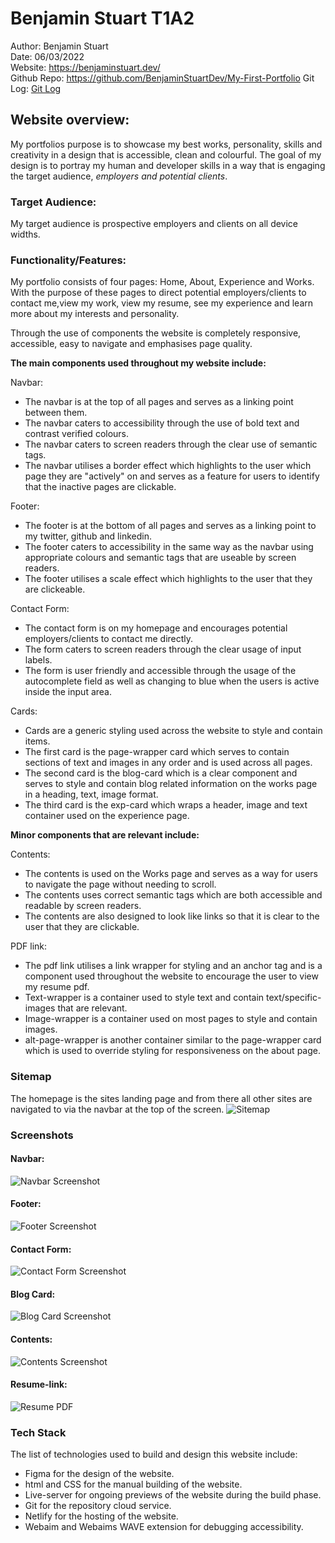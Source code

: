 # Benjamin Stuart T1A2
Author: Benjamin Stuart  
Date: 06/03/2022  
Website: https://benjaminstuart.dev/   
Github Repo: https://github.com/BenjaminStuartDev/My-First-Portfolio
Git Log: [Git Log](/gitlog.txt)
## Website overview: 

My portfolios purpose is to showcase my best works, personality, skills and creativity in a design that is accessible, clean and colourful. The goal of my design is to portray my human and developer skills in a way that is engaging the target audience, *employers and potential clients*.
### Target Audience:
My target audience is prospective employers and clients on all device widths.

###  Functionality/Features: 

My portfolio  consists of four pages: Home, About, Experience and Works. With the purpose of these pages to direct potential employers/clients to contact me,view my work, view my resume, see my experience and learn more about my interests and personality. 

Through the use of components the website is completely responsive, accessible, easy to navigate and emphasises page quality.

**The main components used throughout my website include:**

Navbar:
 - The navbar is at the top of all pages and serves as a linking point between them.
 - The navbar caters to accessibility through the use of bold text and contrast verified colours.
 - The navbar caters to screen readers through the clear use of semantic tags.
 - The navbar utilises a border effect which highlights to the user which page they are "actively" on and serves as a feature for users to identify that the inactive pages are clickable.

Footer: 
- The footer is at the bottom of all pages and serves as a linking point to my twitter, github and linkedin. 
- The footer caters to accessibility in the same way as the navbar using appropriate colours and semantic tags that are useable by screen readers. 
- The footer utilises a scale effect which highlights to the user that they are clickeable.

Contact Form: 
- The contact form is on my homepage and encourages potential employers/clients to contact me directly.
- The form caters to screen readers through the clear usage of input labels.
- The form is user friendly and accessible through the usage of the autocomplete field as well as changing to blue when the users is active inside the input area. 

Cards:
- Cards are a generic styling used across the website to style and contain items. 
- The first card is the page-wrapper card which serves to contain sections of text and images in any order and is used across all pages. 
- The second card is the blog-card which is a clear component and serves to style and contain blog related information on the works page in a heading, text, image format. 
- The third card is the exp-card which wraps a header, image and text container used on the experience page.

**Minor components that are relevant include:**

Contents: 
- The contents is used on the Works page and serves as a way for users to navigate the page without needing to scroll.
- The contents uses correct semantic tags which are both accessible and readable by screen readers. 
- The contents are also designed to look like links so that it is clear to the user that they are clickable. 

PDF link: 
- The pdf link utilises a link wrapper for styling and an anchor tag and is a component used throughout the website to encourage the user to view my resume pdf.
- Text-wrapper is a container used to style text and contain text/specific-images that are relevant.
- Image-wrapper is a container used on most pages to style and contain images.
- alt-page-wrapper is another container similar to the page-wrapper card which is used to override styling for responsiveness on the about page.
###  Sitemap
The homepage is the sites landing page and from there all other sites are navigated to via the navbar at the top of the screen.
![Sitemap](/docs/wireframe.png)

### Screenshots
#### Navbar:  
![Navbar Screenshot](/docs/navbar.png)  
#### Footer:  
![Footer Screenshot](/docs/footer.png)  
#### Contact Form:  
![Contact Form Screenshot](/docs/form.png)  
#### Blog Card:  
![Blog Card Screenshot](/docs/blog_card.png)  
#### Contents:  
![Contents Screenshot](/docs/contents.png)  
#### Resume-link:  
![Resume PDF](/docs/resume_link.png)  


### Tech Stack
The list of technologies used to build and design this website include:  
- Figma for the design of the website.
- html and CSS for the manual building of the website.
- Live-server for ongoing previews of the website during the build phase. 
- Git for the repository cloud service.
- Netlify for the hosting of the website.
- Webaim and Webaims WAVE extension for debugging accessibility.

